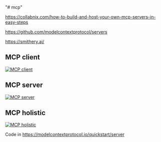"# mcp" 

https://collabnix.com/how-to-build-and-host-your-own-mcp-servers-in-easy-steps

https://github.com/modelcontextprotocol/servers

https://smithery.ai/

## MCP client
[![ MCP client](https://img.youtube.com/vi/L94WBLL0KjY/hqdefault.jpg)](https://m.youtube.com/watch?v=L94WBLL0KjY)

## MCP server
[![ MCP server](https://img.youtube.com/vi/qb95jXnCOdc/hqdefault.jpg)](https://m.youtube.com/watch?v=qb95jXnCOdc)

## MCP holistic
[![ MCP holistic](https://img.youtube.com/vi/_d0duu3dED4/hqdefault.jpg)](https://m.youtube.com/watch?v=_d0duu3dED4)

Code in https://modelcontextprotocol.io/quickstart/server 
